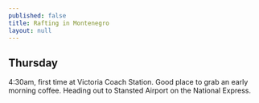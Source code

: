 ```yaml
---
published: false
title: Rafting in Montenegro
layout: null
---
```

## Thursday

4:30am, first time at Victoria Coach Station. Good place to grab an early morning coffee. Heading out to Stansted Airport on the National Express.